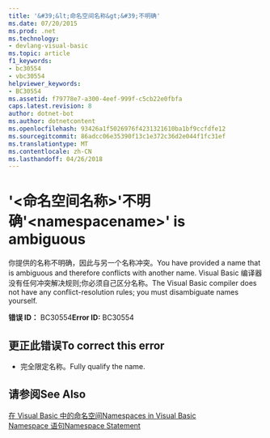 ```yaml
---
title: '&#39;&lt;命名空间名称&gt;&#39;不明确'
ms.date: 07/20/2015
ms.prod: .net
ms.technology:
- devlang-visual-basic
ms.topic: article
f1_keywords:
- bc30554
- vbc30554
helpviewer_keywords:
- BC30554
ms.assetid: f79778e7-a300-4eef-999f-c5cb22e0fbfa
caps.latest.revision: 8
author: dotnet-bot
ms.author: dotnetcontent
ms.openlocfilehash: 93426a1f5026976f4231321610ba1bf9ccfdfe12
ms.sourcegitcommit: 86adcc06e35390f13c1e372c36d2e044f1fc31ef
ms.translationtype: MT
ms.contentlocale: zh-CN
ms.lasthandoff: 04/26/2018
---
```

# <a name="39ltnamespacenamegt39-is-ambiguous"></a><span data-ttu-id="e26bc-102">&#39;&lt;命名空间名称&gt;&#39;不明确</span><span class="sxs-lookup"><span data-stu-id="e26bc-102">&#39;&lt;namespacename&gt;&#39; is ambiguous</span></span>
<span data-ttu-id="e26bc-103">你提供的名称不明确，因此与另一个名称冲突。</span><span class="sxs-lookup"><span data-stu-id="e26bc-103">You have provided a name that is ambiguous and therefore conflicts with another name.</span></span> <span data-ttu-id="e26bc-104">Visual Basic 编译器没有任何冲突解决规则;你必须自己区分名称。</span><span class="sxs-lookup"><span data-stu-id="e26bc-104">The Visual Basic compiler does not have any conflict-resolution rules; you must disambiguate names yourself.</span></span>  
  
 <span data-ttu-id="e26bc-105">**错误 ID：** BC30554</span><span class="sxs-lookup"><span data-stu-id="e26bc-105">**Error ID:** BC30554</span></span>  
  
## <a name="to-correct-this-error"></a><span data-ttu-id="e26bc-106">更正此错误</span><span class="sxs-lookup"><span data-stu-id="e26bc-106">To correct this error</span></span>  
  
-   <span data-ttu-id="e26bc-107">完全限定名称。</span><span class="sxs-lookup"><span data-stu-id="e26bc-107">Fully qualify the name.</span></span>  
  
## <a name="see-also"></a><span data-ttu-id="e26bc-108">请参阅</span><span class="sxs-lookup"><span data-stu-id="e26bc-108">See Also</span></span>  
 [<span data-ttu-id="e26bc-109">在 Visual Basic 中的命名空间</span><span class="sxs-lookup"><span data-stu-id="e26bc-109">Namespaces in Visual Basic</span></span>](../../visual-basic/programming-guide/program-structure/namespaces.md)  
 [<span data-ttu-id="e26bc-110">Namespace 语句</span><span class="sxs-lookup"><span data-stu-id="e26bc-110">Namespace Statement</span></span>](../../visual-basic/language-reference/statements/namespace-statement.md)
